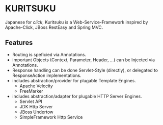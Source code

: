 # KURITSUKU

Japanese for *click*, Kuritsuku is a Web-Service-Framework inspired by Apache-Click, JBoss RestEasy and Spring MVC.

## Features

  * Routing is speficied via Annotations.
  * important Objects (Context, Parameter, Header, ...) can be Injected via Annotations.
  * Response handling can be done Servlet-Style (directly), or delegated to ResponseAction implementations.
  * includes abstraction/provider for plugable Template Engines.
    - Apache Velocity
    - FreeMarker
  * includes abstraction/adapter for plugable HTTP Server Engines.
    - Servlet API
    - JDK Http Server
    - JBoss Undertow
    - SimpleFramework Http Service
